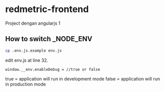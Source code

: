 # redmetric-frontend

Project dengan angularjs 1

## How to switch _NODE_ENV
```bash
cp .env.js.example env.js
```
edit env.js at line 32.
```
window.__env.enableDebug = //true or false
```
true  = application will run in development mode
false = application will run in production mode